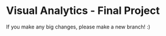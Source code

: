 Visual Analytics - Final Project
================================

If you make any big changes, please make a new branch! :)
